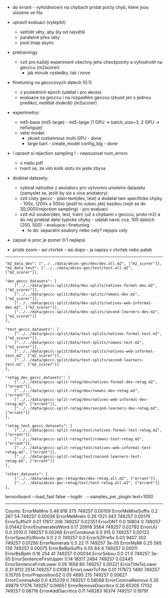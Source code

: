 - do errant - vyhodnoceni na chybach pridat pocty chyb, ktere jsou ulozene ve filu

- upravit evaluaci (vylepšit)
  - setřidit věty, aby šly od největší
  - paralelně přes věty
  - pool.imap async

- pretrainingy
  - vzit pro každý experiment všechny jeho checkpointy a vyhodnotit na gecccu (m2scorer)
    - jak minule vysledky, tak i nove

- finetuning na gecccovych datech (0:1)
  - z posledních epoch (udelat i pro akces)
  - evaluace na gecccu i na rozpadlém gecccu (zkusit jen s jednou predikcí, nedělat dvakrát) (m2scorer)

- experimetny:
  - mt5-base (mt5-large) - mt5-large (1 GPU -> batch_size=3, 2 GPU -> nefunguje)
  - vetsi model:
    - zkusit rozbehnout multi GPU - done
    - large bart - create_model config_big - done

- ! opravit si rejection sampling ! - nepouzivat num_errors
  - v mailu pdf
  - tvarit se, ze vim kolik slotu mi jeste zbyva

- dodelat datasety:
  - vybirat nahodne z anotatoru pro vytvoreni umeleho datasetu (zamyslet se, jeslti by slo s vice anotatory)
  - vzit cisty geccc - plain text(dev, test) a dodelat tam specificke chyby - 100x, (200x a 500x) (jestli to vubec jde) kazdou (vejit se do 30_000)(rejection sampling) - pro evaluaci
  - vzit m2 soubor(dev, test, train) (už s chybami v gecccu, proto m2) a do nej pridelat dalsi typicke chyby - udelat navic cca. 100 dalsich (200, 500) - evaluace i finetuning 
    - to do: separátní soubory nebo cely? nejspis cely

- zapsat si proc je pomer 0:1 nejlepsi

- priste zoom - asi ctvrtek - asi dopo - ja napisu v ctvrtek nebo patek

---

    "m2_data_dev": ["../../data/akces-gec/dev/dev.all.m2", ["m2_scorer"]],
    "m2_data_test": ["../../data/akces-gec/test/test.all.m2", ["m2_scorer"]],

    "dev_geccc_datasets": [
        ["../../data/geccc-split/data/dev-splits/natives-formal-dev.m2", ["m2_scorer"]],
        ["../../data/geccc-split/data/dev-splits/romani-dev.m2", ["m2_scorer"]],
        ["../../data/geccc-split/data/dev-splits/natives-web-informal-dev.m2", ["m2_scorer"]],
        ["../../data/geccc-split/data/dev-splits/second-learners-dev.m2", ["m2_scorer"]]
    ],

    "test_geccc_datasets": [
        ["../../data/geccc-split/data/test-splits/natives-formal-test.m2", ["m2_scorer"]],
        ["../../data/geccc-split/data/test-splits/romani-test.m2", ["m2_scorer"]],
        ["../../data/geccc-split/data/test-splits/natives-web-informal-test.m2", ["m2_scorer"]],
        ["../../data/geccc-split/data/test-splits/second-learners-test.m2", ["m2_scorer"]]
    ],
    
    "retag_dev_geccc_datasets": [
        ["../../data/geccc-split-retag/dev/natives-formal-dev-retag.m2", ["errant"]],
        ["../../data/geccc-split-retag/dev/romani-dev-retag.m2", ["errant"]],
        ["../../data/geccc-split-retag/dev/natives-web-informal-dev-retag.m2", ["errant"]],
        ["../../data/geccc-split-retag/dev/second-learners-dev-retag.m2", ["errant"]]
    ],

    "retag_test_geccc_datasets": [
        ["../../data/geccc-split-retag/test/natives-formal-test-retag.m2", ["errant"]],
        ["../../data/geccc-split-retag/test/romani-test-retag.m2", ["errant"]],
        ["../../data/geccc-split-retag/test/natives-web-informal-test-retag.m2", ["errant"]],
        ["../../data/geccc-split-retag/test/second-learners-test-retag.m2", ["errant"]]
    ],

    "other_datasets": [
        ["../../data/akces-gec-retag/dev/dev-retag.all.m2", ["errant"]],
        ["../../data/akces-gec-retag/test/test-retag.all.m2", ["errant"]]
    ],


tensorboard --load_fast false --logdir . --samples_per_plugin text=1000

---


Counts:
ErrorMeMne
0.46    818     375     749257  0.00109
ErrorMeMneSuffix
0.2     267     54      749257  0.00036
ErrorMeMneIn
0.26    1321    343     749257  0.00176
ErrorSuffixIY
0.01    17617   206     749257  0.02351
ErrorDNT
0.0     10804   0       749257  0.01442
ErrorEnumeratedWord
0.17    20918   3564    749257  0.02792
ErrorUU
0.0     2010    0       749257  0.00268
ErrorCondional
0.0     915     0       749257  0.00122
ErrorSpecificWords
0.0     2       0       749257  0.0
ErrorSZPrefix
0.03    9407    302     749257  0.01256
ErrorNumerals
0.5     22      11      749257  3e-05
ErrorMyMi
0.25    565     139     749257  0.00075
ErrorBeBjeSuffix
0.05    84      4       749257  0.00011
ErrorBeBjeIn
0.16    254     41      749257  0.00034
ErrorSebou
0.0     21      0       749257  3e-05
ErrorSentenceFirstUpper
0.14    18317   2494    749257  0.02445
ErrorSentenceFirstLower
0.05    1658    80      749257  0.00221
ErrorTitleToLower
0.31    8112    2514    749257  0.01083
ErrorLowerToTitle
0.01    117672  1490    749257  0.15705
ErrorPrepositionSZ
0.05    4695    215     749257  0.00627
ErrorCommaAdd
0.0     435229  0       749257  0.58088
ErrorCommaRemove
0.35    49879   17376   749257  0.06657
ErrorRemoveDiacritics
0.26    65305   17132   749257  0.08716
ErrorAddDiacritics
0.11    148283  16374   749257  0.19791